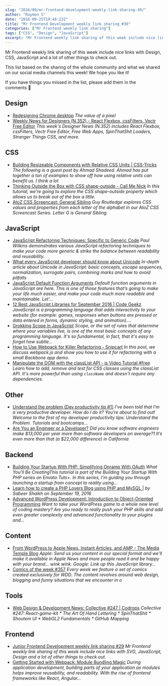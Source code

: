 ```yaml
---
slug: "2016/09/mr-frontend-development-weekly-link-sharing-30/"
author: "Raymon S"
date: "2016-09-25T19:48:23Z"
title: "Mr Frontend Development weekly link sharing #30"
categories: ["Mr Frontend weekly link sharing"]
tags: ["CSS", "Design", "JavaScript"]
excerpt: "Mr Frontend weekly link sharing of this week include nice links with Design, CSS, JavaScript and a ..."
---
```


Mr Frontend weekly link sharing of this week include nice links with Design, CSS, JavaScript and a lot of other things to check out.

This list based on the sharing of the whole community and what we shared on our social media channels this week! We hope you like it!

If you have things you missed in the list, please add them in the comments 🙂

## Design

* [Redesigning Chrome desktop](http://buff.ly/2dehuV4 "Redesigning Chrome desktop") _The value of a pixel_
* [Weekly News for Designers (N.352) - React Flexbox, cssFilters, Vectr Free Editor](http://buff.ly/2cZ503N "Weekly News for Designers (N.352) - React Flexbox, cssFilters, Vectr Free Editor") _This week's Designer News (N.352) includes React Flexbox, cssFilters, Vectr Free Editor, Free Web Apps, SpinThatShit Loaders, Stranger Things CSS, and more._

## CSS

* [Building Resizeable Components with Relative CSS Units | CSS-Tricks](http://buff.ly/2dm6qbL "Building Resizeable Components with Relative CSS Units | CSS-Tricks") _The following is a guest post by Ahmad Shadeed. Ahmad has put together a ton of examples to show off how using relative units can benefit us. I think a lot_
* [Thinking Outside the Box with CSS shape-outside - Call Me Nick](http://buff.ly/2cOghEG "Thinking Outside the Box with CSS shape-outside - Call Me Nick") _In this tutorial, we're going to explore the CSS shape-outside property which allows us to break out of the box a little._
* [AtoZ CSS Screencast: General Sibling](http://buff.ly/2cFPvCp "AtoZ CSS Screencast: General Sibling") _Guy Routledge explores CSS values and properties from each letter of the alphabet in our AtoZ CSS Screencast Series. Letter G is General Sibling._

## JavaScript

* [JavaScript Refactoring Techniques: Specific to Generic Code](http://buff.ly/2cJlYES "JavaScript Refactoring Techniques: Specific to Generic Code") _Paul Wilkins demonstrates various JavaScript refactoring techniques to make your code more generic & strike the balance between readability and reusability._
* [What every JavaScript developer should know about Unicode](http://buff.ly/2cogfkP "What every JavaScript developer should know about Unicode") _In-depth article about Unicode in JavaScript: basic concepts, escape sequences, normalization, surrogate pairs, combining marks and how to avoid pitfalls_
* [JavaScript Default Function Arguments](http://buff.ly/2cGEL3j "JavaScript Default Function Arguments") _Default function arguments in JavaScript are here. This is one of those features that’s going to make your life much easier, and make your code much more readable and maintainable. Let’…_
* [12 Best JavaScript Libraries for September 2016 | Code Geekz](http://buff.ly/2ddyAmH "12 Best JavaScript Libraries for September 2016 | Code Geekz") _JavaScript is a programming language that adds interactivity to your website (for example: games, responses when buttons are pressed or data entered in forms, dynamic styling, and animation).…_
* [Grokking Scope in JavaScript](http://buff.ly/2dawZ0W "Grokking Scope in JavaScript") _Scope, or the set of rules that determine where your variables live, is one of the most basic concepts of any programming language. It's so fundamental, in fact, that it's easy to forget how subtle..._
* [How to Use Webpack for Killer Refactoring - Snipcart](http://buff.ly/2d7VAmY "How to Use Webpack for Killer Refactoring - Snipcart") _In this post, we discuss webpack.js and show you how to use it for refactoring with a small Backbone app demo._
* [Manipulate the DOM with the classList API - js Video Tutorial #free](http://buff.ly/2cSEwEY "Manipulate the DOM with the classList API - js Video Tutorial #free") _Learn how to add, remove and test for CSS classes using the classList API. It's more powerful than using `className` and doesn't require any dependencies._

## Other

* [Understand the problem (Dev productivity tip #1)](http://buff.ly/2cNH3B3 "Understand the problem (Dev productivity tip #1)") _I’ve been told that I’m a very productive developer. How do I do it? You’re about to find out! Welcome to the first of my developer productivity tips: Understand the Problem. Tutorials and bootcamps…_
* [Are You an Engineer or a Developer?](http://buff.ly/2cNGwyZ "Are You an Engineer or a Developer?") _Did you know software engineers make $13,000 per year more than software developers on average?1 It’s even more than that (a $22,000 difference) in California_

## Backend

* [Building Your Startup With PHP: Simplifying Onramp With OAuth](http://buff.ly/2cN9gFN "Building Your Startup With PHP: Simplifying Onramp With OAuth") _What You'll Be CreatingThis tutorial is part of the Building Your Startup With PHP series on Envato Tuts+. In this series, I'm guiding you through launching a startup from concept to reality using..._
* [Learn how to create a PHP Lovers Blog using PHP and MySQL |](http://buff.ly/2cBXFs3 "Learn how to create a PHP Lovers Blog using PHP and MySQL |") _by Sabeer Shaikh on September 19, 2016_
* [Advanced WordPress Development: Introduction to Object-Oriented Programming](http://buff.ly/2ck2c2A "Advanced WordPress Development: Introduction to Object-Oriented Programming") _Want to take your WordPress game to a whole new level of coding mastery? Are you ready to really push your PHP skills and add even greater complexity and advanced functionality to your plugins and…_

## Content

* [From WordPress to Apple News, Instant Articles, and AMP - The Media Temple Blog](http://buff.ly/2cN21h7 "From WordPress to Apple News, Instant Articles, and AMP - The Media Temple Blog") _Apple: Send us your content in our special format and we'll make it available in Apple News and more people read it and be happy with your brand... wink wink. Google: Link up this JavaScript library…_
* [Comics of the week #357](http://buff.ly/2cF9Oxw "Comics of the week #357") _Every week we feature a set of comics created exclusively for WDD. The content revolves around web design, blogging and funny situations that we encounter in o_

## Tools

* [Web Design & Development News: Collective #247 | Codrops](http://buff.ly/2cQ9a0J "Web Design & Development News: Collective #247 | Codrops") _Collective #247: React-game-kit * The Art Of Hand Lettering * SpinThatShit * Shoutem UI * WebGL2 Fundamentals * GitHub Mapping_

## Frontend

* [Junior Frontend Development weekly link sharing #29](https://mrfrontend.org/2016/09/junior-frontend-development-weekly-link-sharing-29/ "Junior Frontend Development weekly link sharing #29") _Mr Frontend weekly link sharing of this week include nice links with SVG, JavaScript, Design and a lot of other things to check out._
* [Getting Started with Webpack: Module Bundling Magic](http://buff.ly/2d2gI1P "Getting Started with Webpack: Module Bundling Magic") _During application development, building parts of your application as modules helps improve reusability, and readability. With the rise of frontend frameworks like React, Angular..._